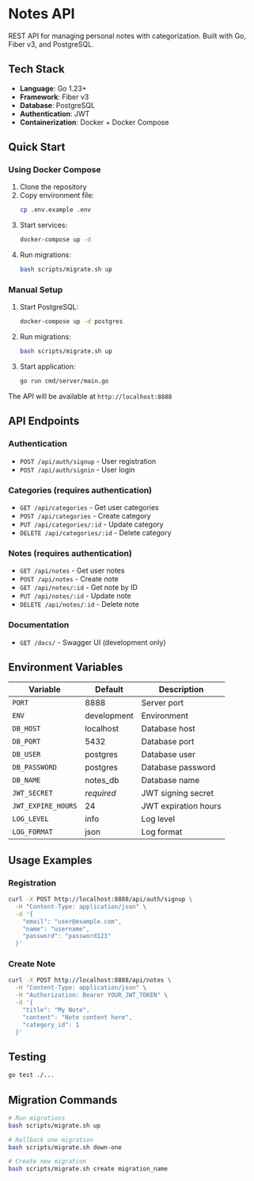 # Notes API

REST API for managing personal notes with categorization. Built with Go, Fiber v3, and PostgreSQL.

## Tech Stack

- **Language**: Go 1.23+
- **Framework**: Fiber v3
- **Database**: PostgreSQL
- **Authentication**: JWT
- **Containerization**: Docker + Docker Compose

## Quick Start

### Using Docker Compose

1. Clone the repository
2. Copy environment file:
   ```bash
   cp .env.example .env
   ```
3. Start services:
   ```bash
   docker-compose up -d
   ```
4. Run migrations:
   ```bash
   bash scripts/migrate.sh up
   ```

### Manual Setup

1. Start PostgreSQL:
   ```bash
   docker-compose up -d postgres
   ```

2. Run migrations:
   ```bash
   bash scripts/migrate.sh up
   ```

3. Start application:
   ```bash
   go run cmd/server/main.go
   ```

The API will be available at `http://localhost:8888`

## API Endpoints

### Authentication
- `POST /api/auth/signup` - User registration
- `POST /api/auth/signin` - User login

### Categories (requires authentication)
- `GET /api/categories` - Get user categories
- `POST /api/categories` - Create category
- `PUT /api/categories/:id` - Update category
- `DELETE /api/categories/:id` - Delete category

### Notes (requires authentication)
- `GET /api/notes` - Get user notes
- `POST /api/notes` - Create note
- `GET /api/notes/:id` - Get note by ID
- `PUT /api/notes/:id` - Update note
- `DELETE /api/notes/:id` - Delete note

### Documentation
- `GET /docs/` - Swagger UI (development only)

## Environment Variables

| Variable | Default | Description |
|----------|---------|-------------|
| `PORT` | 8888 | Server port |
| `ENV` | development | Environment |
| `DB_HOST` | localhost | Database host |
| `DB_PORT` | 5432 | Database port |
| `DB_USER` | postgres | Database user |
| `DB_PASSWORD` | postgres | Database password |
| `DB_NAME` | notes_db | Database name |
| `JWT_SECRET` | *required* | JWT signing secret |
| `JWT_EXPIRE_HOURS` | 24 | JWT expiration hours |
| `LOG_LEVEL` | info | Log level |
| `LOG_FORMAT` | json | Log format |

## Usage Examples

### Registration
```bash
curl -X POST http://localhost:8888/api/auth/signup \
  -H "Content-Type: application/json" \
  -d '{
    "email": "user@example.com",
    "name": "username",
    "password": "password123"
  }'
```

### Create Note
```bash
curl -X POST http://localhost:8888/api/notes \
  -H "Content-Type: application/json" \
  -H "Authorization: Bearer YOUR_JWT_TOKEN" \
  -d '{
    "title": "My Note",
    "content": "Note content here",
    "category_id": 1
  }'
```

## Testing

```bash
go test ./...
```

## Migration Commands

```bash
# Run migrations
bash scripts/migrate.sh up

# Rollback one migration
bash scripts/migrate.sh down-one

# Create new migration
bash scripts/migrate.sh create migration_name
```